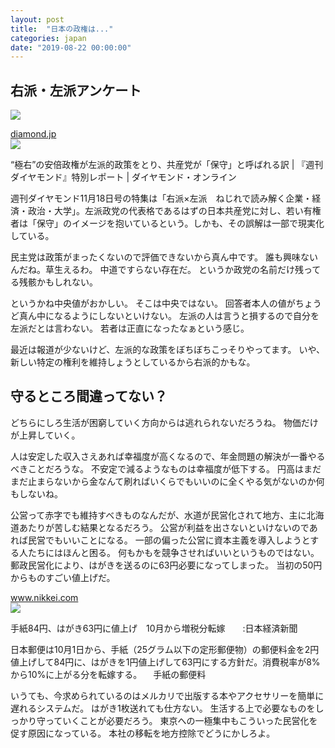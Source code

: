 ```yaml
---
layout: post
title:  "日本の政権は..."
categories: japan
date: "2019-08-22 00:00:00"
---
```


## 右派・左派アンケート

![](http://dw.diamond.ne.jp/mwimgs/8/9/800/img_899229d79b4d71aa3fc7dc11178cc15c257754.jpg)


<div class="card">
  <a href="https://diamond.jp/articles/-/149808"></a>
  <div class="card__header">
    <a href="https://diamond.jp/articles/-/149808">diamond.jp</a>
  </div>
  <div class="card__image">
    <img src="https://dol.ismcdn.jp/mwimgs/7/b/-/img_7b6d3ce3b749da6d4b38f3c1f0b952a3151603.jpg">
  </div>
  <div class="card__title">
    <p>“極右”の安倍政権が左派的政策をとり、共産党が「保守」と呼ばれる訳 | 『週刊ダイヤモンド』特別レポート | ダイヤモンド・オンライン</p>
  </div>
  <div class="card__description">
    <p>週刊ダイヤモンド11月18日号の特集は「右派×左派　ねじれで読み解く企業・経済・政治・大学」。左派政党の代表格であるはずの日本共産党に対し、若い有権者は「保守」のイメージを抱いているという。しかも、その誤解は一部で現実化している。</p>
  </div>
</div>


民主党は政策がまったくないので評価できないから真ん中です。
誰も興味ないんだね。草生えるわ。
中道ですらない存在だ。
というか政党の名前だけ残ってる残骸かもしれない。

というかね中央値がおかしい。
そこは中央ではない。
回答者本人の値がちょうど真ん中になるようにしないといけない。
左派の人は言うと損するので自分を左派だとは言わない。
若者は正直になったなぁという感じ。

最近は報道が少ないけど、左派的な政策をぼちぼちこっそりやってます。
いや、新しい特定の権利を維持しょうとしているから右派的かもな。

## 守るところ間違ってない？

どちらにしろ生活が困窮していく方向からは逃れられないだろうね。
物価だけが上昇していく。

人は安定した収入さえあれば幸福度が高くなるので、年金問題の解決が一番やるべきことだろうな。
不安定で減るようなものは幸福度が低下する。
円高はまだまだ止まらないから金なんて刷ればいくらでもいいのに全くやる気がないのか何もしないね。

公営って赤字でも維持すべきものなんだが、水道が民営化されて地方、主に北海道あたりが苦しむ結果となるだろう。
公営が利益を出さないといけないのであれば民営でもいいことになる。
一部の偏った公営に資本主義を導入しようとする人たちにはほんと困る。
何もかもを競争させればいいというものではない。
郵政民営化により、はがきを送るのに63円必要になってしまった。
当初の50円からものすごい値上げだ。


<div class="card">
  <a href="https://www.nikkei.com/article/DGXMZO43315950U9A400C1EAF000/"></a>
  <div class="card__header">
    <a href="https://www.nikkei.com/article/DGXMZO43315950U9A400C1EAF000/">www.nikkei.com</a>
  </div>
  <div class="card__image">
    <img src="https://article-image-ix.nikkei.com/https%3A%2F%2Fimgix-proxy.n8s.jp%2FDSXMZO4331606004042019I00001-PB1.jpg?auto=format%2Ccompress&ch=Width%2CDPR&fit=max&ixlib=java-1.1.1&s=56b178729547fcfb08a92a80775b198d">
  </div>
  <div class="card__title">
    <p>手紙84円、はがき63円に値上げ　10月から増税分転嫁　　:日本経済新聞</p>
  </div>
  <div class="card__description">
    <p>日本郵便は10月1日から、手紙（25グラム以下の定形郵便物）の郵便料金を2円値上げして84円に、はがきを1円値上げして63円にする方針だ。消費税率が8%から10%に上がる分を転嫁する。
　手紙の郵便料</p>
  </div>
</div>


いうても、今求められているのはメルカリで出版する本やアクセサリーを簡単に遅れるシステムだ。
はがき1枚送れても仕方ない。
生活する上で必要なものをしっかり守っていくことが必要だろう。
東京への一極集中もこういった民営化を促す原因になっている。
本社の移転を地方控除でどうにかしろよ。

